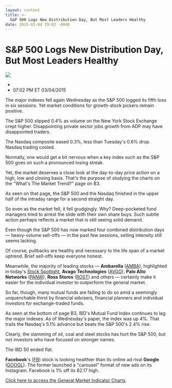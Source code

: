 ```yaml
---
layout: content
title: >-
  S&P 500 Logs New Distribution Day, But Most Leaders Healthy
date: 2015-03-04 19:02 -0800
---
```



S&P 500 Logs New Distribution Day, But Most Leaders Healthy
============================================================


![](https://www.investors.com/wp-content/uploads/ibd-migrated-images/MPv_150305_635610780121569685.png)

* 
* 07:02 PM ET 03/04/2015





The major indexes fell again Wednesday as the S&P 500 logged its fifth loss in six sessions. Yet market conditions for growth-stock pickers remain positive.


The S&P 500 slipped 0.4% as volume on the New York Stock Exchange crept higher. Disappointing private sector jobs growth from ADP may have disappointed traders.


The Nasdaq composite eased 0.3%, less than Tuesday's 0.6% drop. Nasdaq trading cooled.


Normally, one would get a bit nervous when a key index such as the S&P 500 goes on such a pronounced losing streak.


Yet, the market deserves a close look at the day-to-day price action on a high, low and closing basis. That's the purpose of studying the charts on the "What's The Market Trend?" page on B3.


As seen on that page, the S&P 500 and the Nasdaq finished in the upper half of the intraday range for a second straight day.


So even as the market fell, it fell grudgingly. Why? Deep-pocketed fund managers tried to arrest the slide with their own share buys. Such subtle action perhaps reflects a market that is still seeing solid demand.


Even though the S&P 500 has now marked four combined distribution days — heavy-volume sell-offs — in the past few sessions, selling intensity still seems lacking.


Of course, pullbacks are healthy and necessary to the life span of a market uptrend. Brief sell-offs keep everyone honest.


Meanwhile, the majority of leading stocks — **Ambarella** ([AMBA](https://research.investors.com/quote.aspx?symbol=AMBA)), highlighted in today's [Stock Spotlight](http://news.investors.com/investing-stock-spotlight/030415-741959-can-i-still-buy-ambarella.htm), **Avago Technologies** ([AVGO](https://research.investors.com/quote.aspx?symbol=AVGO)), **Palo Alto Networks** ([PANW](https://research.investors.com/quote.aspx?symbol=PANW)), **Ross Stores** ([ROST](https://research.investors.com/quote.aspx?symbol=ROST)) and others — certainly make it easier for the individual investor to outperform the general market.


So far, though, many mutual funds are failing to do so amid a seemingly unquenchable thirst by financial advisers, financial planners and individual investors for exchange-traded funds.


As seen at the bottom of page B3, IBD's Mutual Fund Index continues to lag the major indexes. As of Wednesday's paper, the index was up 4%. That trails the Nasdaq's 5.1% advance but beats the S&P 500's 2.4% rise.


Clearly, the slamming of oil, coal and steel stocks has hurt the S&P 500, but not investors who have focused on stronger names.


The IBD 50 ended flat.


**Facebook**'s ([FB](https://research.investors.com/quote.aspx?symbol=FB)) stock is looking healthier than its online ad rival **Google** ([GOOGL](https://research.investors.com/quote.aspx?symbol=GOOGL)). The former launched a "carousel" format of new ads on its Instagram. Facebook is 1% off its 82.17 high.


[Click here to access the General Market Indicator Charts](https://www.investors.com/pdf/GMI_030515.pdf).




